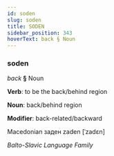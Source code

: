 ```yaml
---
id: soden
slug: soden
title: SODEN
sidebar_position: 343
hoverText: back § Noun
---
```


### soden

*back* **§** Noun

**Verb**: to be the back/behind region

**Noun**: back/behind region

**Modifier**: back-related/backward

Macedonian заден zaden [ˈzadɛn]

*Balto-Slavic Language Family*
